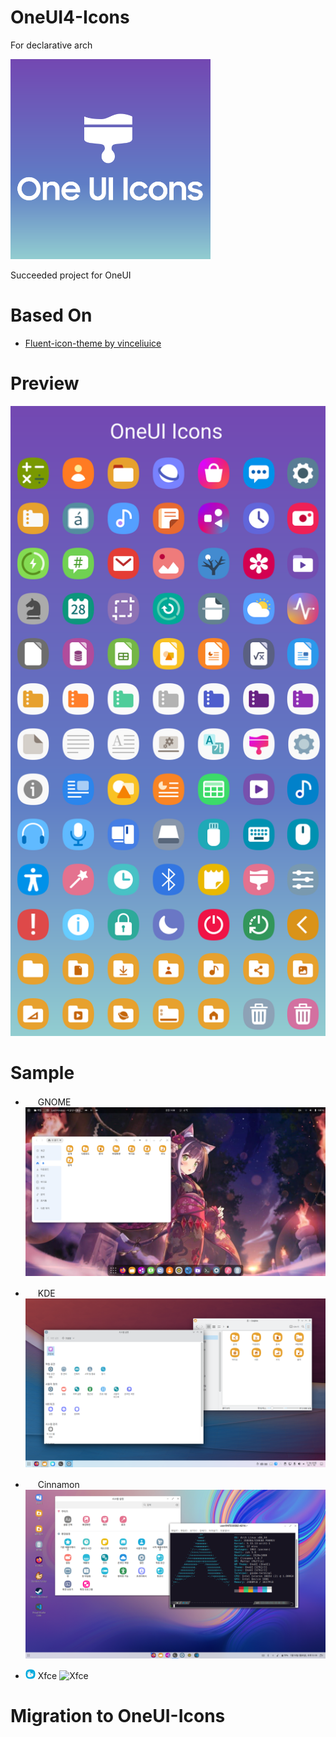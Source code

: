 # OneUI4-Icons

For declarative arch

[<img src="https://raw.githubusercontent.com/end-4/OneUI4-Icons/refs/heads/main/logo.png" width="320"/>](logo.png)

Succeeded project for OneUI

# Based On
* [Fluent-icon-theme by vinceliuice](https://github.com/vinceliuice/Fluent-icon-theme)

# Preview
![Preview](https://raw.githubusercontent.com/end-4/OneUI4-Icons/refs/heads/main/preview/preview.png)

# Sample
* <img src = "OneUI/scalable/apps/gnome.svg" width="16" height="16"> GNOME
![GNOME](https://raw.githubusercontent.com/end-4/OneUI4-Icons/refs/heads/main/screenshots/screenshot-gnome.png)

* <img src = "OneUI/scalable/apps/kdeapp.svg" width="16" height="16"> KDE
![KDE](https://raw.githubusercontent.com/end-4/OneUI4-Icons/refs/heads/main/screenshots/screenshot-kde.png)

* <img src = "OneUI/scalable/apps/desktop-environment-cinnamon.svg" width="16" height="16"> Cinnamon
![Cinnamon](https://raw.githubusercontent.com/end-4/OneUI4-Icons/refs/heads/main/screenshots/screenshot-cinnamon.png)

* <img src = "https://raw.githubusercontent.com/end-4/OneUI4-Icons/refs/heads/main/OneUI/scalable/apps/desktop-environment-xfce.svg" width="16" height="16"> Xfce
![Xfce](screenshots/screenshot-xfce.png)

# Migration to OneUI-Icons
